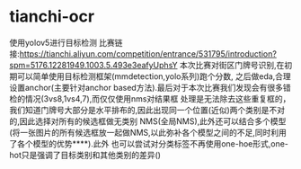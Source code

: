 # tianchi-ocr
使用yolov5进行目标检测
比赛链接:https://tianchi.aliyun.com/competition/entrance/531795/introduction?spm=5176.12281949.1003.5.493e3eafyUphsY
    本次比赛对街区门牌号识别,在初期可以简单使用目标检测框架(mmdetection,yolo系列)跑个分数,
之后做eda,合理设置anchor(主要针对anchor based方法).最后对于本次比赛我们发现会有很多错检的情况(3vs8,1vs4,7),而仅仅使用nms对结果框
处理是无法除去这些重复框的，我们知道门牌号大部分是水平排布的,因此出现同一个位置(近似)两个类别是不对的,因此选择对所有的候选框做无类别
NMS(全局NMS),此外还可以结合多个模型(将一张图片的所有候选框放一起做NMS,以此弥补各个模型之间的不足,同时利用了各个模型的优势****).此外
也可以尝试对分类标签不再使用one-hoe形式,one-hot只是强调了目标类别和其他类别的差异()
